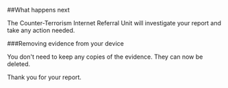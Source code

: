 ##What happens next

The Counter-Terrorism Internet Referral Unit will investigate your report and take any action needed.  

###Removing evidence from your device

You don't need to keep any copies of the evidence. They can now be deleted.  

Thank you for your report.
